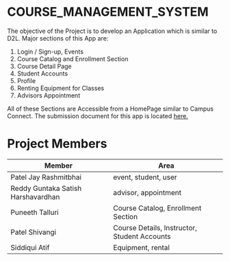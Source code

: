 # COURSE_MANAGEMENT_SYSTEM
The objective of the Project is to develop an Application which is similar to D2L. Major sections of this App are:
1. Login / Sign-up, Events
2. Course Catalog and Enrollment Section
3. Course Detail Page
4. Student Accounts
5. Profile
6. Renting Equipment for Classes
7. Advisors Appointment

All of these Sections are Accessible from a HomePage similar to Campus Connect. The submission document for this app is located [here.](https://docs.google.com/document/d/1O24gv_99QWmvtr7fXyRh1UDozIoA5l4M_CWXlHaJSF8/edit)

# Project Members

| Member                               | Area                                               |
|--------------------------------------|--------------------------------------              |
| Patel Jay Rashmitbhai                | event, student, user                               |
| Reddy Guntaka Satish Harshavardhan   | advisor, appointment                               |
| Puneeth Talluri                      | Course Catalog, Enrollment Section                 |
| Patel Shivangi                       | Course Details, Instructor, Student Accounts       |
| Siddiqui Atif                        | Equipment, rental                                  |





